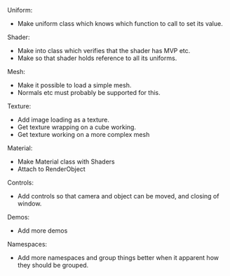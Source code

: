 Uniform:

- Make uniform class which knows which function to call to set its value.

Shader:

- Make into class which verifies that the shader has MVP etc.
- Make so that shader holds reference to all its uniforms.

Mesh:

- Make it possible to load a simple mesh.
- Normals etc must probably be supported for this.

Texture:

- Add image loading as a texture.
- Get texture wrapping on a cube working.
- Get texture working on a more complex mesh

Material:

- Make Material class with Shaders
- Attach to RenderObject

Controls:

- Add controls so that camera and object can be moved, and closing of window.

Demos:

- Add more demos

Namespaces:

- Add more namespaces and group things better when it apparent how they should be grouped.
